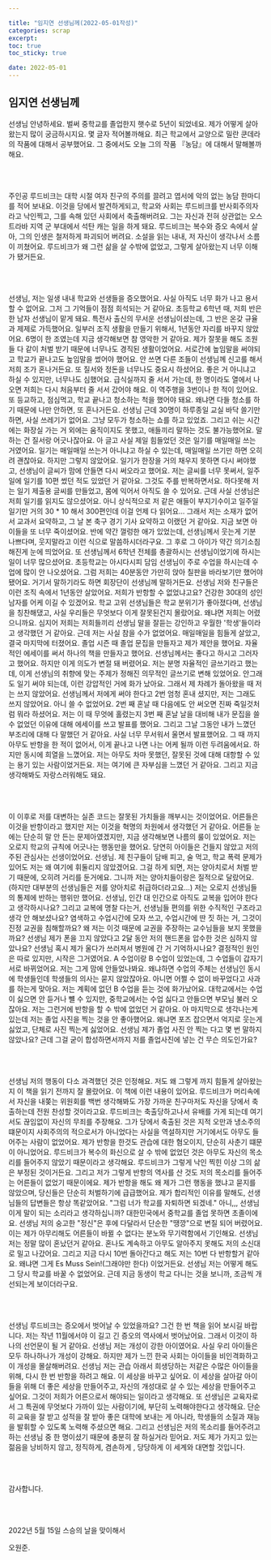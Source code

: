 ```yaml
---

title: "임지연 선생님께(2022-05-01작성)"
categories: scrap
excerpt: 
toc: true
toc_sticky: true

date: 2022-05-01
---
```


## 임지연 선생님께

선생님 안녕하세요. 벌써 중학교를 졸업한지 햇수로 5년이 되었네요. 제가 어떻게 살아왔는지 많이 궁금하시지요. 몇 글자 적어볼까해요. 최근 학교에서 교양으로 밀란 쿤데라의 작품에 대해서 공부했어요. 그 중에서도 오늘 그의 작품  『농담』에 대해서 말해볼까해요. 

<br>
<br>


주인공 루드비크는 대학 시절 여자 친구의 주의를 끌려고 엽서에 악의 없는 농담 한마디를 적어 보내요. 이것을 당에서 발견하게되고, 학교와 사회는 루드비크를 반사회주의자라고 낙인찍고, 그를 속해 있던 사회에서 축출해버려요. 그는 자신과 전혀 상관없는 오스트라바 지역 군 부대에서 석탄 캐는 일을 하게 돼요. 루드비크는 복수와 증오 속에서 살아, 그의 인생은 철저하게 파괴되어 버려요. 소설을 읽는 내내, 저 자신이 생각나서 소름이 끼쳤어요. 루드비크가 왜 그런 삶을 살 수밖에 없었고, 그렇게 살아왔는지 너무 이해가 됐거든요.

<br>
<br>


선생님, 저는 일생 내내 학교와 선생들을 증오했어요. 사실 아직도 너무 화가 나고 용서 할 수 없어요. 그저 그 기억들이 점점 희석되는 거 같아요. 초등학교 6학년 때, 저희 반은 한 남자 선생님이 맡게 돼요. 특전사 출신의 무서운 선생님이셨는데, 그 반은 온갖 규율과 제제로 가득했어요. 일부러 조직 생활을 만들기 위해서, 1년동안 자리를 바꾸지 않았어요. 6명이 한 조였는데 지금 생각해보면 참 영악한 거 같아요. 제가 잘못을 해도 조원들 다 같이 처벌 받기 때문에 너무나도 경직된 생활이었어요. 서로간에 높임말을 써야되고 학교가 끝나고도 높임말을 썼어야 했어요. 안 쓰면 다른 조들이 선생님께 신고를 해서 저희 조가 혼나거든요. 또 질서와 정돈을 너무나도 중요시 하셨어요. 좋은 거 아니냐고 하실 수 있지만, 너무나도 심했어요. 급식실까지 줄 서서 가는데, 한 명이라도 열에서 나오면 저희는 다시 처음부터 줄 서서 갔어야 해요. 이 역주행을 3번이나 한 적이 있어요. 또 등교하고, 점심먹고, 학교 끝나고 청소하는 척을 했어야 돼요. 왜냐면 다들 청소를 하기 때문에 나만 안하면, 또 혼나거든요. 선생님 근데 30명이 하루종일 교실 바닥 쓸기만 하면, 사실 쓰레기가 없어요. 그냥 모두가 청소하는 쇼를 하고 있었죠. 그리고 쉬는 시간에는 화장실 가는 거 외에는 움직이지도 못했고, 애들끼리 말하는 것도 불가능했어요. 말하는 건 질서랑 어긋나잖아요. 아 글고 사실 제일 힘들었던 것은 일기를 매일매일 쓰는 거였어요. 일기는 매일매일 쓰는거 아니냐고 하실 수 있는데, 매일매일 쓰기만 하면 오히려 괜찮아요. 하지만 그렇지 않았어요. 일기가 한장을 거의 채우지 못하면 다시 써야했고, 선생님이 글씨가 맘에 안들면 다시 써오라고 했어요. 저는 글씨를 너무 못써서, 일주일에 일기를 10편 썼던 적도 있었던 거 같아요. 그것도 주를 반복하면서요. 하다못해 저는 일기 제출용 글씨를 만들었고, 몸에 익어서 아직도 쓸 수 있어요. 근데 사실 선생님은 저희 일기를 읽지도 않으셨어요. 아니 상식적으로 저 같은 애들이 부지기수이고 일주일 일기만 거의 30 * 10 해서 300편인데 이걸 언제 다 읽어요... 그래서 저는 소재가 없어서 교과서 요약하고, 그 날 본 축구 경기 기사 요약하고 이랬던 거 같아요. 지금 보면 아이들을 또 너무 죽이셨어요. 반에 약간 껄렁한 애가 있었는데, 선생님께서 웃는게 기분 나쁘다며, 웃지말라고 이런 식으로 말씀하시더라구요. 그 후로 그 아이가 약간 의기소침해진게 눈에 띄었어요. 또 선생님께서 6학년 전체를 총괄하시는 선생님이었기에 하시는 일이 너무 많으셨어요. 초등학교는 아시다시피 담임 선생님이 주로 수업을 하시는데 수업에 많이 안 나오셨어요. 그럼 저희는 40분동안 가만히 앉아 칠판을 바라보기만 했어야 됐어요. 거기서 말하기라도 하면 회장단이 선생님께 말하거든요. 선생님 저와 친구들은 이런 조직 속에서 1년동안 살았어요. 저희가 반항할 수 없었냐고요? 건강한 30대의 성인 남자를 어케 이길 수 있겠어요. 학교 고위 선생님들은 학교 분위기가 좋아졌다며, 선생님을 칭찬해댔고, 사실 우리들은 무엇보다 이게 잘못된건지 몰랐어요. 왜냐면 저희는 어렸으니까요. 심지어 저희는 저희들끼리 선생님 말을 잘듣는 강인하고 우월한 '학생'들이라고 생각했던 거 같아요. 근데 저는 사실 참을 수가 없었어요. 매일매일을 힘들게 살았고, 결국 마지막에 터졌어요. 졸업 시즌 때 졸업 문집을 만들자고 제가 제안을 했어요. 자율적인 에세이를 써서 하나의 책을 만들자고 했어요. 선생님께서는 좋다고 하시고 그러자고 했어요. 하지만 이게 의도가 변절 돼 버렸어요. 저는 분명 자율적인 글쓰기라고 했는데, 이게 선생님의 취향에 맞는 주제가 정해진 의무적인 글쓰기로 변해 있었어요. 안그래도 일기 써야 되는데, 이런 강압적인 거에 화가 났아요. 그래서 제 차례가 돌아왔을 때 저는 쓰지 않았어요. 선생님께서 저에게 써야 한다고 2번 엄청 혼내 셨지만, 저는 그래도 쓰지 않았어요. 아니 쓸 수 없었어요. 2번 째 혼날 때 다음에도 안 써오면 진짜 죽일것처럼 뭐라 하셨어요. 저는 이 때 무엇에 홀렸는지 3번 째 혼날 날을 대비해 내가 문집을 쓸 수 없었던 이유에 대해 에세이를 쓰고 발표를 했어요. 그리고 그날 그동안 내가 느꼈던 부조리에 대해 다 말했던 거 같아요. 사실 너무 무서워서 울면서 발표했어요. 그 때 까지 아무도 반항을 한 적이 없어서, 이게 끝나고 나면 나는 어케 될까 이런 두려움에서요. 하지만 동시에 희열을 느꼈어요. 저는 아무도 차마 못했던, 잘못된 것에 대해 대항할 수 있는 용기 있는 사람이었거든요. 저는 여기에 큰 자부심을 느꼈던 거 같아요. 그리고 지금 생각해봐도 자랑스러워해도 돼요.

<br>
<br>


이 이후로 저를 대변하는 실존 코드는 잘못된 가치들을 깨부시는 것이었어요. 어른들은 이것을 반항이라고 했지만 저는 이것을 혁명의 차원에서 생각했던 거 같아요. 어른들 눈에는 단순히 말 안 든는 문제아였겠지만, 지금 생각해보면 나름의 룰이 있었어요. 저는 오로지 학교의 규칙에 어긋나는 행동만을 했어요. 당연히 아이들은 건들지 않았고 저의 주된 관심사는 선생이었어요. 선생님. 제 친구들이 담배 피고, 술 먹고, 학교 폭력 문제가 있어도 저는 왜 여기에 휘둘리지 않았겠어요. 그걸 하게 되면, 저는 양아치로서 처벌 받기 때문에, 오히려 거리를 둔거에요. 그니까 저는 양아치들이랑은 질적으로 달랐어요. (하지만 대부분의 선생님들은 저를 양아치로 취급하더라고요...) 저는 오로지 선생님들의 통제에 반하는 행위만 했어요. 선생님, 인간 대 인간으로 아직도 교복을 입어야 한다고 생각하시나요? 그리고 교복에 명찰 다는거, 선생님들 편의를 위한 수직적인 구조라고 생각 안 해보셨나요? 염색하고 수업시간에 모자 쓰고, 수업시간에 딴 짓 하는 거, 그것이 진정 교권을 침해할까요? 왜 저는 이것 때문에 교권을 주장하는 교수님들을 보지 못했을까요? 선생님 제가 폰을 끄지 않았다고 2달 동안 저의 핸드폰을 압수한 것은 심하지 않았나요? 선생님 혹시 제가 울다가 쓰러져서 병원에 간 거 기억하시나요? 결정적인 원인은 따로 있지만, 시작은 그거였어요. A 수업이랑 B 수업이 있었는데, 그 수업들이 갑자기 서로 바뀌었어요. 저는 그게 맘에 안들었나봐요. 왜냐하면 수업의 주체는 선생님인 동시에 학생들인데 학생들의 의사는 묻지 않았잖아요. 아니면 어쩔 수 없이 바꾸었다고 사과를 하는게 맞아요. 저는 계획에 없던 B 수업을 듣는 것에 화가났어요. 대학교에서는 수업이 싫으면 안 듣거나 뺼 수 있지만, 중학교에서는 수업 싫다고 안들으면 부모님 불러 오잖아요. 저는 그런거에 반항을 할 수 밖에 없었던 거 같아요. 아 마지막으로 생각나는게 있는데 저는 졸업 사진을 찍는 것을 안 좋아했어요. 왜냐면 포즈 잡으면서 억지로 웃는게 싫었고, 단체로 사진 찍는게 싫었어요. 선생님 제가 졸업 사진 안 찍는 다고 몇 번 말하지 않았나요? 근데 그걸 굳이 합성하면서까지 저를 졸업사진에 넣는 건 무슨 의도인가요? 

<br>
<br>



선생님 저의 행동이 다소 과격했던 것은 인정해요. 저도 왜 그렇게 까지 힘들게 살아왔는지 이 책을 읽기 전까지 잘 몰랐어요. 이 책에 이런 내용이 있어요. 루드비크가 머리속에서 자신을 내쫒는 위원회를 백번 생각해봐도 가장 가까운 친구마저도 자신을 당에서 축출하는데 전원 찬성할 것이라고요. 루드비크는 축출당하고나서 유배를 가게 되는데 여기서도 끊임없이 자신의 무죄를 주장해요. 그가 당에서 축출된 것은 지적 오만과 냉소주의 떄문이지 사회주의의 적으로서가 아니었다는 사실을 역설하지만 거기에서도 아무도 들어주는 사람이 없었어요. 제가 반항을 한것도 관습에 대한 혐오이지, 단순히 사춘기 떄문이 아니었어요. 루드비크가 복수의 화신으로 살 수 밖에 없었던 것은 아무도 자신의 목소리를 들어주지 않았기 때문이라고 생각해요. 루드비크가 그렇게 낙인 찍힌 이상 그의 삶은 부정된 것이거든요. 그리고 저가 그렇게 반항의 역사를 산 것도 저의 목소리를 들어주는 어른들이 없었기 때문이에요. 제가 반항을 해도 왜 제가 그런 행동을 했냐고 묻지를 않았으며, 당신들은 단순히 처벌하기에 급급했어요. 제가 합리적인 이유를 말해도, 선생님들의 답변들은 항상 똑같았어요. "그럼 너가 학교를 자퇴하면 되겠네." 아니,,, 선생님 이게 말이 되는 소리라고 생각하십니까? 대한민국에서 중학교를 졸업 못하면 초졸이에요. 선생님 저의 숭고한 "정신"은 후에 다달라서 단순한 "땡깡"으로 변질 되어 버렸어요. 이는 제가 아무리해도 어른들이 바뀔 수 없다는 분노와 무기력함에서 기인해요. 선생님 저는 정말 많이 혼났던거 같아요. 혼나도 계속하고 아무도 알아주지 못해도 저의 소신대로 밀고 나갔어요. 그리고 지금 다시 10번 돌아간다고 해도 저는 10번 다 반항할거 같아요. 왜냐면 그게 Es Muss Sein!(그래야만 한다) 이었거든요. 선생님 저는 어떻게 해도 그 당시 학교를 바꿀 수 없었어요. 근데 지금 동생이 학교 다니는 것을 보니까, 조금씩 개선되는게 보이더라구요. 

<br>
<br>

선생님 루드비크는 증오에서 벗어날 수 있었을까요? 그건 한 번 책을 읽어 보시길 바랍니다. 저는 작년 11월에서야 이 길고 긴 증오의 역사에서 벗어났어요. 그래서 이것이 하나의 선언문이 될 거 같아요. 선생님 저는 개성이 강한 아이였어요. 사실 우리 아이들은 모두 하나하나가 개성이 강해요. 하지만 제가 느낀 한국 사회는 아이들을 비인격화하고 이 개성을 몰살해버려요. 선생님 저는 관습 아래서 희생당하는 저같은 수많은 아이들을 위해, 다시 한 번 반항을 하려고 해요. 이 세상을 바꾸고 싶어요. 이 세상을 살아갈 아이들을 위해 더 좋은 세상을 만들어주고, 자신의 개성대로 살 수 있는 세상을 만들어주고 싶어요. 그것이 저희가 어른으로서 해야되는 일이라고 생각해요. 또 선생님은 교육자로서 그 특권에 무엇보다 가까이 있는 사람이기에, 부단히 노력해야한다고 생각해요. 단순히 교육을 잘 받고 성적을 잘 받아 좋은 대학에 보내는 게 아니라, 학생들의 소질과 재능을 발휘할 수 있도록 노력해 주셨으면 해요. 그리고 선생님은 저의 목소리를 들어주려고 하는 선생님 중 한 명이셨기 때문에 충분히 잘 하실거라 믿어요. 저도 제가 가지고 있는 젊음을 낭비하지 않고, 정직하게, 겸손하게 , 당당하게 이 세계와 대면할 것입니다. 

<br>
<br>

감사합니다.

<br>
<br>

2022년 5월 15일 스승의 날을 맞이해서

오원준.











